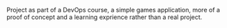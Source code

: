 Project as part of a DevOps course, a simple games application, more of a proof of concept and a learning exprience rather than a real project.
